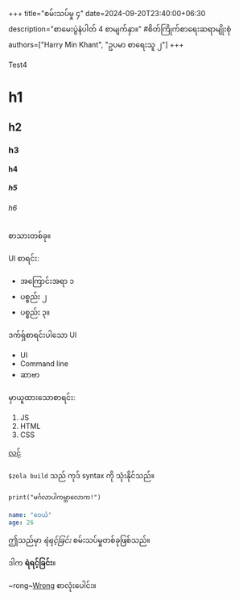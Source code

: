 +++
title="စမ်းသပ်မှု ၄"
date=2024-09-20T23:40:00+06:30
description="စာမေးပွဲနံပါတ် 4 စာမျက်နှာ။"
#စိတ်ကြိုက်စာရေးဆရာမျိုးစုံ
authors=["Harry Min Khant", "ဥပမာ စာရေးသူ ၂"]
+++

Test4

# h1
## h2
### h3
#### h4
##### h5
###### h6
စာသားတစ်ခု။

Ul စာရင်း:
* အကြောင်းအရာ ၁
* ပစ္စည်း ၂
* ပစ္စည်း ၃။

ဒက်ရှ်စာရင်းပါသော Ul
- UI
- Command line
- ဆာဗာ

မှာယူထားသောစာရင်း:
1. JS
2. HTML
3. CSS

[လင့်](https://example.com)

`$zola build` သည် ကုဒ် syntax ကို သုံးနိုင်သည်။

```
print("မင်္ဂလာပါကမ္ဘာလောက!")
```

```yaml
name: "ဝေယံ"
age: 26
```
ဤသည်မှာ *ရဲရင့်ခြင်း* စမ်းသပ်မှုတစ်ခုဖြစ်သည်။

ဒါက **ရဲရင့်ခြင်း**။

~rong~<ins>Wrong</ins> စာလုံးပေါင်း။